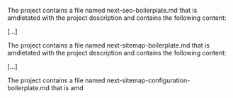 
The project contains a file named next-seo-boilerplate.md that is amdletated with the project description and contains the following content:

[...]

The project contains a file named next-sitemap-boilerplate.md that is amdletated with the project description and contains the following content:

[...]

The project contains a file named next-sitemap-configuration-boilerplate.md that is amd
